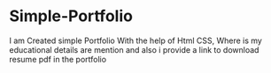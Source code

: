 # Simple-Portfolio
I am Created simple Portfolio With the help of Html CSS, Where is my educational details are mention 
and also i provide a link to download resume pdf in the portfolio


 
